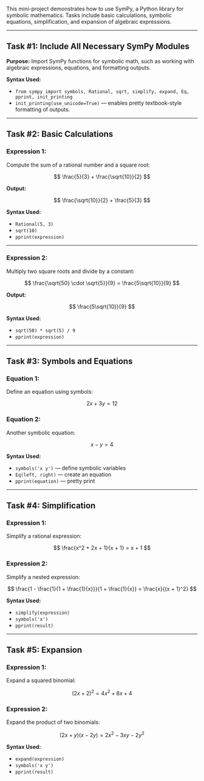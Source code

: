 This mini-project demonstrates how to use SymPy, a Python library for symbolic mathematics. Tasks include basic calculations, symbolic equations, simplification, and expansion of algebraic expressions.

---

##  Task #1: Include All Necessary SymPy Modules

**Purpose:**
Import SymPy functions for symbolic math, such as working with algebraic expressions, equations, and formatting outputs.

**Syntax Used:**

* `from sympy import symbols, Rational, sqrt, simplify, expand, Eq, pprint, init_printing`
* `init_printing(use_unicode=True)` — enables pretty textbook-style formatting of outputs.

---

##  Task #2: Basic Calculations

###  Expression 1:

Compute the sum of a rational number and a square root:

$$
\frac{5}{3} + \frac{\sqrt{10}}{2}
$$

**Output:**

$$
\frac{\sqrt{10}}{2} + \frac{5}{3}
$$

**Syntax Used:**

* `Rational(5, 3)`
* `sqrt(10)`
* `pprint(expression)`

---

###  Expression 2:

Multiply two square roots and divide by a constant:

$$
\frac{\sqrt{50} \cdot \sqrt{5}}{9} = \frac{5\sqrt{10}}{9}
$$

**Output:**

$$
\frac{5\sqrt{10}}{9}
$$

**Syntax Used:**

* `sqrt(50) * sqrt(5) / 9`
* `pprint(expression)`

---

##  Task #3: Symbols and Equations

###  Equation 1:

Define an equation using symbols:

$$
2x + 3y = 12
$$

###  Equation 2:

Another symbolic equation:

$$
x - y = 4
$$

**Syntax Used:**

* `symbols('x y')` — define symbolic variables
* `Eq(left, right)` — create an equation
* `pprint(equation)` — pretty print

---

##  Task #4: Simplification

###  Expression 1:

Simplify a rational expression:

$$
\frac{x^2 + 2x + 1}{x + 1} = x + 1
$$

###  Expression 2:

Simplify a nested expression:

$$
\frac{1 - \frac{1}{1 + \frac{1}{x}}}{1 + \frac{1}{x}} = \frac{x}{(x + 1)^2}
$$

**Syntax Used:**

* `simplify(expression)`
* `symbols('x')`
* `pprint(result)`

---

##  Task #5: Expansion

###  Expression 1:

Expand a squared binomial:

$$
(2x + 2)^2 = 4x^2 + 8x + 4
$$

###  Expression 2:

Expand the product of two binomials:

$$
(2x + y)(x - 2y) = 2x^2 - 3xy - 2y^2
$$

**Syntax Used:**

* `expand(expression)`
* `symbols('x y')`
* `pprint(result)`

